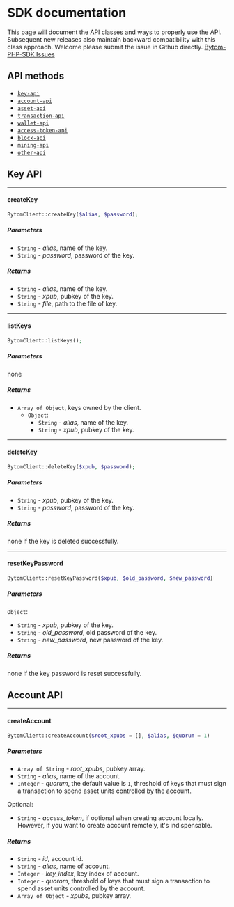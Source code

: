 # SDK documentation

This page will document the API classes and ways to properly use the API.
Subsequent new releases also maintain backward compatibility with this class approach.
Welcome please submit the issue in Github directly.
[Bytom-PHP-SDK Issues](https://github.com/lxlxw/bytom-php-sdk/issues)

## API methods

* [`key-api`](#key-api)
* [`account-api`](#account-api)
* [`asset-api`](#asset-api)
* [`transaction-api`](#transaction-api)
* [`wallet-api`](#wallet-api)
* [`access-token-api`](#access-token-api)
* [`block-api`](#block-api)
* [`mining-api`](#mining-api)
* [`other-api`](#other-api)

## Key API

----

#### createKey

```php
BytomClient::createKey($alias, $password);
```

##### Parameters

- `String` - *alias*, name of the key.
- `String` - *password*, password of the key.

##### Returns

- `String` - *alias*, name of the key.
- `String` - *xpub*, pubkey of the key.
- `String` - *file*, path to the file of key.

----

#### listKeys

```php
BytomClient::listKeys();
```

##### Parameters

none

##### Returns

- `Array of Object`, keys owned by the client.
  - `Object`:
    - `String` - *alias*, name of the key.
    - `String` - *xpub*, pubkey of the key.

----

#### deleteKey

```php
BytomClient::deleteKey($xpub, $password);
```

##### Parameters

- `String` - *xpub*, pubkey of the key.
- `String` - *password*, password of the key.

##### Returns

none if the key is deleted successfully.

----

#### resetKeyPassword

```php
BytomClient::resetKeyPassword($xpub, $old_password, $new_password)
```

##### Parameters

`Object`:

- `String` - *xpub*, pubkey of the key.
- `String` - *old_password*, old password of the key.
- `String` - *new_password*, new password of the key.

##### Returns

none if the key password is reset successfully.


## Account API

----

#### createAccount
```php
BytomClient::createAccount($root_xpubs = [], $alias, $quorum = 1)
```

##### Parameters

- `Array of String` - *root_xpubs*, pubkey array.
- `String` - *alias*, name of the account.
- `Integer` - *quorum*, the default value is `1`, threshold of keys that must sign a transaction to spend asset units controlled by the account.

Optional:

- `String` - *access_token*, if optional when creating account locally. However, if you want to create account remotely, it's indispensable.

##### Returns

- `String` - *id*, account id.
- `String` - *alias*, name of account.
- `Integer` - *key_index*, key index of account.
- `Integer` - *quorom*, threshold of keys that must sign a transaction to spend asset units controlled by the account.
- `Array of Object` - *xpubs*, pubkey array.

